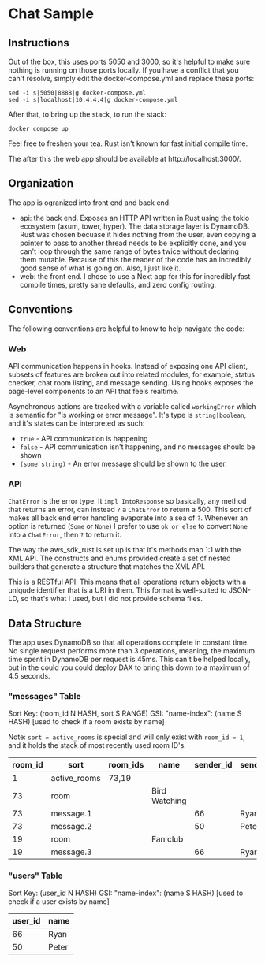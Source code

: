# Chat Sample

## Instructions

Out of the box, this uses ports 5050 and 3000, so it's helpful to make sure
nothing is running on those ports locally. If you have a conflict that you
can't resolve, simply edit the docker-compose.yml and replace these ports:

```
sed -i s|5050|8888|g docker-compose.yml
sed -i s|localhost|10.4.4.4|g docker-compose.yml
```

After that, to bring up the stack, to run the stack:

```
docker compose up
```

Feel free to freshen your tea. Rust isn't known for fast initial compile time.

The after this the web app should be available at http://localhost:3000/.

## Organization

The app is ogranized into front end and back end:

- api: the back end. Exposes an HTTP API written in Rust using the tokio
  ecosystem (axum, tower, hyper). The data storage layer is DynamoDB. Rust was
  chosen becuase it hides nothing from the user, even copying a pointer to pass
  to another thread needs to be explicitly done, and you can't loop through the
  same range of bytes twice without declaring them mutable. Because of this the
  reader of the code has an incredibly good sense of what is going on. Also, I
  just like it.
- web: the front end. I chose to use a Next app for this for incredibly fast
  compile times, pretty sane defaults, and zero config routing.

## Conventions

The following conventions are helpful to know to help navigate the code:

### Web

API communication happens in hooks. Instead of exposing one API client, subsets
of features are broken out into related modules, for example, status checker,
chat room listing, and message sending. Using hooks exposes the page-level
components to an API that feels realtime.

Asynchronous actions are tracked with a variable called `workingError` which is
semantic for "is working or error message". It's type is `string|boolean`, and
it's states can be interpreted as such:

- `true` - API communication is happening
- `false` - API communication isn't happening, and no messages should be shown
- `(some string)` - An error message should be shown to the user.

### API

`ChatError` is the error type. It `impl IntoResponse` so basically, any method
that returns an error, can instead `?` a `ChatError` to return a 500. This
sort of makes all back end error handling evaporate into a sea of `?`. Whenever
an option is returned (`Some` or `None`) I prefer to use `ok_or_else` to
convert `None` into a `ChatError`, then `?` to return it.

The way the aws_sdk_rust is set up is that it's methods map 1:1 with the XML
API. The constructs and enums provided create a set of nested builders that
generate a structure that matches the XML API.

This is a RESTful API. This means that all operations return objects with a
uniqude identifier that is a URI in them. This format is well-suited to
JSON-LD, so that's what I used, but I did not provide schema files.

## Data Structure

The app uses DynamoDB so that all operations complete in constant time. No single
request performs more than 3 operations, meaning, the maximum time spent in DynamoDB
per request is 45ms. This can't be helped locally, but in the could you could deploy
DAX to bring this down to a maximum of 4.5 seconds.

### "messages" Table

Sort Key: (room_id N HASH, sort S RANGE)
GSI: "name-index": (name S HASH) [used to check if a room exists by name]

Note: `sort = active_rooms` is special and will only exist with `room_id = 1`, and it
holds the stack of most recently used room ID's.

| room_id | sort         | room_ids | name          | sender_id | sender_name | message |
| ------- | ------------ | -------- | ------------- | --------- | ----------- | ------- |
| 1       | active_rooms | 73,19    |               |           |             |         |
| 73      | room         |          | Bird Watching |           |             |         |
| 73      | message.1    |          |               | 66        | Ryan        | Hello   |
| 73      | message.2    |          |               | 50        | Peter       | He-haw  |
| 19      | room         |          | Fan club      |           |             |         |
| 19      | message.3    |          |               | 66        | Ryan        | Hello   |

### "users" Table

Sort Key: (user_id N HASH)
GSI: "name-index": (name S HASH) [used to check if a user exists by name]

| user_id | name  |
| ------- | ----- |
| 66      | Ryan  |
| 50      | Peter |
